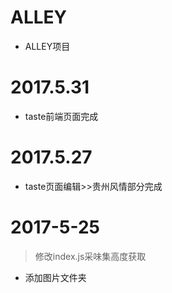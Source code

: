# ALLEY
* ALLEY项目

# 2017.5.31
* taste前端页面完成

# 2017.5.27
* taste页面编辑>>贵州风情部分完成

# 2017-5-25
> 修改index.js采味集高度获取
* 添加图片文件夹

